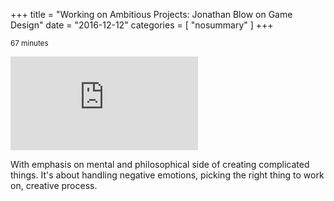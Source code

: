 +++
title = "Working on Ambitious Projects: Jonathan Blow on Game Design"
date =  "2016-12-12"
categories = [ "nosummary" ]
+++

<small>67 minutes</small>
<div class="wrapper--nopad"> 
<div class="video">
<iframe src="https://www.youtube.com/embed/d0m0jIzJfiQ" frameborder="0" allowfullscreen></iframe>
</div>
</div>

With emphasis on mental and philosophical side of creating complicated things.
It's about handling negative emotions, picking the right thing to work on, creative process. 


